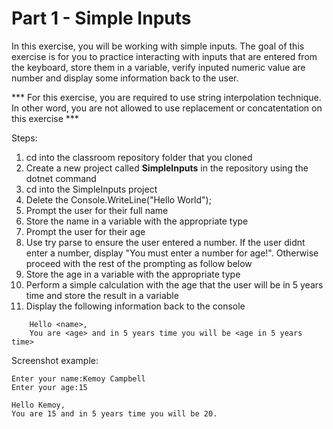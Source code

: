 # Part 1 - Simple Inputs

In this exercise, you will be working with simple inputs. The goal of this exercise is for you to practice interacting with
inputs that are entered from the keyboard, store them in a variable, verify inputed numeric value are number and display some information back to the user.

*** For this exercise, you are required to use string interpolation technique. In other word, you are not allowed to use replacement or concatentation on this exercise ***

Steps:
1. cd into the classroom repository folder that you cloned
2. Create a new project called **SimpleInputs** in the repository using the dotnet command
3. cd into the SimpleInputs project
4. Delete the Console.WriteLine("Hello World");
5. Prompt the user for their full name
6. Store the name in a variable with the appropriate type
7. Prompt the user for their age
8. Use  try parse to ensure the user entered a number. If the user didnt enter a number, display "You must enter a number for age!". Otherwise proceed with the rest of the prompting as follow below
9. Store the age in a variable with the appropriate type
10. Perform a simple calculation with the age that the user will be in 5 years time and store the result in a variable
11. Display the following information back to the console
```
    Hello <name>,
    You are <age> and in 5 years time you will be <age in 5 years time>
```

Screenshot example:
```
Enter your name:Kemoy Campbell
Enter your age:15

Hello Kemoy,
You are 15 and in 5 years time you will be 20.
```